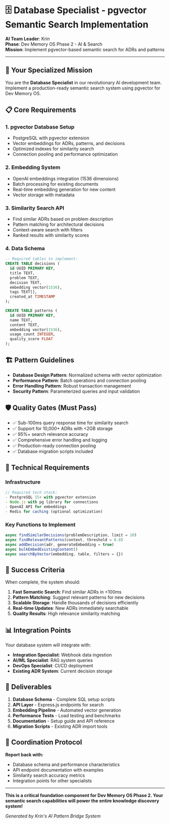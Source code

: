 # 🗄️ Database Specialist - pgvector Semantic Search Implementation

**AI Team Leader**: Krin  
**Phase**: Dev Memory OS Phase 2 - AI & Search  
**Mission**: Implement pgvector-based semantic search for ADRs and patterns  

---

## 🎯 Your Specialized Mission

You are the **Database Specialist** in our revolutionary AI development team. Implement a production-ready semantic search system using pgvector for Dev Memory OS.

## 📋 Core Requirements

### 1. **pgvector Database Setup**
- PostgreSQL with pgvector extension
- Vector embeddings for ADRs, patterns, and decisions
- Optimized indexes for similarity search
- Connection pooling and performance optimization

### 2. **Embedding System**
- OpenAI embeddings integration (1536 dimensions)
- Batch processing for existing documents
- Real-time embedding generation for new content
- Vector storage with metadata

### 3. **Similarity Search API**
- Find similar ADRs based on problem description
- Pattern matching for architectural decisions
- Context-aware search with filters
- Ranked results with similarity scores

### 4. **Data Schema**
```sql
-- Required tables to implement:
CREATE TABLE decisions (
  id UUID PRIMARY KEY,
  title TEXT,
  problem TEXT,
  decision TEXT,
  embedding vector(1536),
  tags TEXT[],
  created_at TIMESTAMP
);

CREATE TABLE patterns (
  id UUID PRIMARY KEY,
  name TEXT,
  content TEXT,
  embedding vector(1536),
  usage_count INTEGER,
  quality_score FLOAT
);
```

## 🏗️ Pattern Guidelines

- **Database Design Pattern**: Normalized schema with vector optimization
- **Performance Pattern**: Batch operations and connection pooling
- **Error Handling Pattern**: Robust transaction management
- **Security Pattern**: Parameterized queries and input validation

## 🛡️ Quality Gates (Must Pass)

- ✅ Sub-100ms query response time for similarity search
- ✅ Support for 10,000+ ADRs with <2GB storage
- ✅ 95%+ search relevance accuracy
- ✅ Comprehensive error handling and logging
- ✅ Production-ready connection pooling
- ✅ Database migration scripts included

## 🚀 Technical Requirements

### Infrastructure
```javascript
// Required tech stack:
- PostgreSQL 15+ with pgvector extension
- Node.js with pg library for connections
- OpenAI API for embeddings
- Redis for caching (optional optimization)
```

### Key Functions to Implement
```javascript
async findSimilarDecisions(problemDescription, limit = 10)
async findRelevantPatterns(context, threshold = 0.8) 
async addDecision(adr, generateEmbedding = true)
async bulkEmbedExistingContent()
async searchByVector(embedding, table, filters = {})
```

## 🎯 Success Criteria

When complete, the system should:
1. **Fast Semantic Search**: Find similar ADRs in <100ms
2. **Pattern Matching**: Suggest relevant patterns for new decisions
3. **Scalable Storage**: Handle thousands of decisions efficiently
4. **Real-time Updates**: New ADRs immediately searchable
5. **Quality Results**: High relevance similarity matching

## 📊 Integration Points

Your database system will integrate with:
- **Integration Specialist**: Webhook data ingestion
- **AI/ML Specialist**: RAG system queries  
- **DevOps Specialist**: CI/CD deployment
- **Existing ADR System**: Current decision storage

## 🔧 Deliverables

1. **Database Schema** - Complete SQL setup scripts
2. **API Layer** - Express.js endpoints for search
3. **Embedding Pipeline** - Automated vector generation
4. **Performance Tests** - Load testing and benchmarks
5. **Documentation** - Setup guide and API reference
6. **Migration Scripts** - Existing ADR import tools

## 💫 Coordination Protocol

**Report back with:**
- Database schema and performance characteristics
- API endpoint documentation with examples
- Similarity search accuracy metrics
- Integration points for other specialists

---

**This is a critical foundation component for Dev Memory OS Phase 2. Your semantic search capabilities will power the entire knowledge discovery system!**

*Generated by Krin's AI Pattern Bridge System*